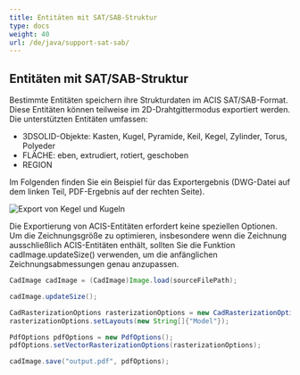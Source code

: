 ```yaml
---
title: Entitäten mit SAT/SAB-Struktur
type: docs
weight: 40
url: /de/java/support-sat-sab/
---
```


## **Entitäten mit SAT/SAB-Struktur**

Bestimmte Entitäten speichern ihre Strukturdaten im ACIS SAT/SAB-Format. Diese Entitäten können teilweise im 2D-Drahtgittermodus exportiert werden. Die unterstützten Entitäten umfassen:

* 3DSOLID-Objekte: Kasten, Kugel, Pyramide, Keil, Kegel, Zylinder, Torus, Polyeder
* FLÄCHE: eben, extrudiert, rotiert, geschoben
* REGION

Im Folgenden finden Sie ein Beispiel für das Exportergebnis (DWG-Datei auf dem linken Teil, PDF-Ergebnis auf der rechten Seite).

![Export von Kegel und Kugeln](/_assets/coneAndSpheres.png)

Die Exportierung von ACIS-Entitäten erfordert keine speziellen Optionen. Um die Zeichnungsgröße zu optimieren, insbesondere wenn die Zeichnung ausschließlich ACIS-Entitäten enthält, sollten Sie die Funktion cadImage.updateSize() verwenden, um die anfänglichen Zeichnungsabmessungen genau anzupassen.

```java
CadImage cadImage = (CadImage)Image.load(sourceFilePath);

cadImage.updateSize();

CadRasterizationOptions rasterizationOptions = new CadRasterizationOptions();
rasterizationOptions.setLayouts(new String[]{"Model"});

PdfOptions pdfOptions = new PdfOptions();
pdfOptions.setVectorRasterizationOptions(rasterizationOptions);

cadImage.save("output.pdf", pdfOptions);
```
